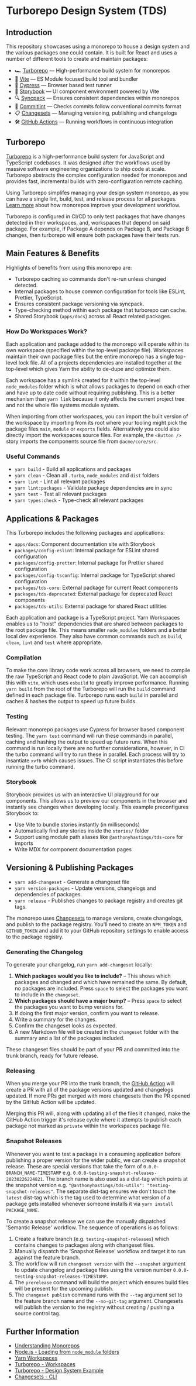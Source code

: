 # Turborepo Design System (TDS)

## Introduction

This repository showcases using a monorepo to house a design system and the various packages one could contain. It is built for React and uses a number of different tools to create and maintain packages:

- 🏎 [Turborepo](https://turborepo.org) — High-performance build system for monorepos
- 👷 [Vite](https://vitejs.dev/) — ES Module focused build tool and bundler
- 🧪 [Cypress](https://www.cypress.io/) — Browser based test runner
- 📖 [Storybook](https://storybook.js.org/) — UI component environment powered by Vite
- 🔍 [Syncpack](https://github.com/JamieMason/syncpack) — Ensures consistent dependencies within monorepos
- 🔐 [Commitlint](https://commitlint.js.org/#/) — Checks commits follow conventional commits format
- 📋 [Changesets](https://github.com/changesets/changesets) — Managing versioning, publishing and changelogs
- 🛠 [GitHub Actions](https://github.com/changesets/action) — Running workflows in continuous integration

## Turborepo

[Turborepo](https://turborepo.org) is a high-performance build system for JavaScript and TypeScript codebases. It was designed after the workflows used by massive software engineering organizations to ship code at scale. Turborepo abstracts the complex configuration needed for monorepos and provides fast, incremental builds with zero-configuration remote caching.

Using Turborepo simplifes managing your design system monorepo, as you can have a single lint, build, test, and release process for all packages. [Learn more](https://vercel.com/blog/monorepos-are-changing-how-teams-build-software) about how monorepos improve your development workflow.

Turborepo is configured in CI/CD to only test packages that have changes detected in their workspaces, and, workspaces that depend on said package. For example, if Package A depends on Package B, and Package B changes, then turborepo will ensure both packages have their tests run.

## Main Features & Benefits

Highlights of benefits from using this monorepo are:

- Turborepo caching so commands don't re-run unless changed detected.
- Internal packages to house common configuration for tools like ESLint, Prettier, TypeScript.
- Ensures consistent package versioning via syncpack.
- Type-checking method within each package that turborepo can cache.
- Shared Storybook (`apps/docs`) across all React related packages.

### How Do Workspaces Work?

Each application and package added to the monorepo will operate within its own workspace (specified within the top-level package file). Workspaces maintain their own package files but the entire monorepo has a single top-level lock file. All of a projects dependencies are installed together at the top-level which gives Yarn the ability to de-dupe and optimize them.

Each workspace has a symlink created for it within the top-level `node_modules` folder which is what allows packages to depend on each other and have up to date code without requiring publishing. This is a better mechanism than `yarn link` because it only affects the current project tree and not the whole file systems module system.

When importing from other workspaces, you can import the built version of the workspace by importing from its root where your tooling might pick the package files `main`, `module` or `exports` fields. Alternatively you could also directly import the workspaces source files. For example, the `<Button />` story imports the components source file from `@acme/core/src`.

### Useful Commands

- `yarn build` - Build all applications and packages
- `yarn clean` - Clean all `.turbo`, `node_modules` and `dist` folders
- `yarn lint` - Lint all relevant packages
- `yarn lint:packages` - Validate package dependencies are in sync
- `yarn test` - Test all relevant packages
- `yarn types:check` - Type-check all relevant packages

## Applications & Packages

This Turborepo includes the following packages and applications:

- `apps/docs`: Component documentation site with Storybook
- `packages/config-eslint`: Internal package for ESLint shared configuration
- `packages/config-pretter`: Internal package for Prettier shared configuration
- `packages/config-tsconfig`: Internal package for TypeScript shared configuration
- `packages/tds-core`: External package for current React components
- `packages/tds-deprecated`: External package for deprecated React components
- `packages/tds-utils`: External package for shared React utilities

Each application and package is a TypeScript project. Yarn Workspaces enables us to "hoist" dependencies that are shared between packages to the root package file. This means smaller `node_modules` folders and a better local dev experience. They also have common commands such as `build`, `clean`, `lint` and `test` where appropriate.

### Compilation

To make the core library code work across all browsers, we need to compile the raw TypeScript and React code to plain JavaScript. We can accomplish this with `vite`, which uses `esbuild` to greatly improve performance. Running `yarn build` from the root of the Turborepo will run the `build` command defined in each package file. Turborepo runs each `build` in parallel and caches & hashes the output to speed up future builds.

### Testing

Relevant monorepo packages use Cypress for browser based component testing. The `yarn test` command will run these commands in parallel, caching and hashing the output to speed up future runs. When this command is run locally there are no further considerations, however, in CI the turbo command will try to run these in parallel. Each process will try to insantiate `xvfb` which causes issues. The CI script instantiates this before running the turbo command.

### Storybook

Storybook provides us with an interactive UI playground for our components. This allows us to preview our components in the browser and instantly see changes when developing locally. This example preconfigures Storybook to:

- Use Vite to bundle stories instantly (in milliseconds)
- Automatically find any stories inside the `stories/` folder
- Support using module path aliases like `@anthonyhastings/tds-core` for imports
- Write MDX for component documentation pages

## Versioning & Publishing Packages

- `yarn add-changeset` - Generate a changeset file
- `yarn version-packages` - Update versions, changelogs and dependencies of packages.
- `yarn release` - Publishes changes to package registry and creates git tags.

The monorepo uses [Changesets](https://github.com/changesets/changesets) to manage versions, create changelogs, and publish to the package registry. You'll need to create an `NPM_TOKEN` and `GITHUB_TOKEN` and add it to your GitHub repository settings to enable access to the package registry.

### Generating the Changelog

To generate your changelog, run `yarn add-changeset` locally:

1. **Which packages would you like to include?** – This shows which packages and changed and which have remained the same. By default, no packages are included. Press `space` to select the packages you want to include in the `changeset`.
1. **Which packages should have a major bump?** – Press `space` to select the packages you want to bump versions for.
1. If doing the first major version, confirm you want to release.
1. Write a summary for the changes.
1. Confirm the changeset looks as expected.
1. A new Markdown file will be created in the `changeset` folder with the summary and a list of the packages included.

These changeset files should be part of your PR and committed into the trunk branch, ready for future release.

### Releasing

When you merge your PR into the trunk branch, the [GitHub Action](https://github.com/changesets/action) will create a PR with all of the package versions updated and changelogs updated. If more PRs get merged with more changesets then the PR opened by the GitHub Action will be updated.

Merging this PR will, along with updating all of the files it changed, make the GitHub Action trigger it's release cycle where it attempts to publish each package not marked as `private` within the workspaces package file.

### Snapshot Releases

Whenever you want to test a package in a consuming application before publishing a proper version for the wider public, we can create a snapshot release. These are special versions that take the form of `0.0.0-BRANCH_NAME-TIMESTAMP` e.g. `0.0.0-testing-snapshot-releases-20230226224821`. The branch name is also used as a dist-tag which points at the snapshot version e.g. `"@anthonyhastings/tds-utils": "testing-snapshot-releases"`. The separate dist-tag ensures we don't touch the `latest` dist-tag which is the tag used to determine what version of a package gets installed whenever someone installs it via `yarn install PACKAGE_NAME`.

To create a snapshot release we can use the manually dispatched 'Semantic Release' workflow. The sequence of operations is as follows:

1. Create a feature branch (e.g. `testing-snapshot-releases`) which contains changes to packages along with changeset files.
1. Manually dispatch the 'Snapshot Release' workflow and target it to run against the feature branch.
1. The workflow will run `changeset version` with the `--snapshot` argument to update changelog and package files using the version number `0.0.0-testing-snapshot-releases-TIMESTAMP`.
1. The `prerelease` command will build the project which ensures build files will be present for the upcoming publish.
1. The `changeset publish` command runs with the `--tag` argument set to the feature branch name and the `--no-git-tag` argument. Changesets will publish the version to the registry without creating / pushing a source control tag.

## Further Information

- [Understanding Monorepos](https://monorepo.tools/)
- [Node.js - Loading from `node_module` folders](https://nodejs.org/api/modules.html#loading-from-node_modules-folders)
- [Yarn Workspaces](https://classic.yarnpkg.com/lang/en/docs/workspaces/)
- [Turborepo - Workspaces](https://turbo.build/repo/docs/handbook/workspaces)
- [Turborepo - Design System Example](https://github.com/vercel/turborepo/tree/main/examples/design-system)
- [Changesets - CLI](https://github.com/changesets/changesets/blob/main/docs/command-line-options.md)
